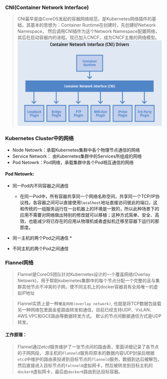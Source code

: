 ### CNI(Container Network Interface)
> CNI最早是由CoreOS发起的容器网络规范，是Kubernetes网络插件的基础，其基本的思想为：Container Runtime在创建时，先创建好Network Namespace， 然后调用CNI插件为这个Network Namespace配置网络，其后在启动容器内的进程。现已加入CNCF，成为CNCF主推的网络模型。
![CNI网络](./CNI.png)







### Kubernetes Cluster中的网络

* Node Netowrk：承载Kubernetes集群中各个物理节点通信的网络
* Service Network： 由Kubernetes集群中的Services所组成的网络
* Pod Netowrk：Pod网络，承载集群中各个Pod相互通信的网络


#### Pod Netowrk:
* 同一Pod内不同容器之间通信
	* 在同一Pod中，所有容器共享同一个网络名称空间，共享同一个TCP/IP协议栈，各容器之间可以直接使用`localhost`地址直接访问彼此的端口，这和传统的一组服务运行在一台机器上的环境是一致的，所以此种场景下的应用不需要对网络做出特别的修改就可以移植；这种方式简单、安全、高效，也能减少将已存在的应用从物理机或者虚拟机迁移至容器下运行的那那度。

* 同一主机的两个Pod之间通信
	* 

* 不同主机的两个Pod之间通信



### Flannel网络

> Flannel是CoreOS团队针对Kubernetes设计的一个覆盖网络(Overlay Netowrk)，用于帮助kubernetes集群中的每个节点分配一个完整的且与集群其他节点不冲突的子网，使不同主机上的docker容器具有全局唯一的虚拟IP地址

> Flannel实质上是一种`覆盖网络(overlay network)`, 也就是将TCP数据包装载另一种网络包里面金星路由转发和通信，目前已经支持UDP、VxLAN、AWS VPC和GCE路由等数据转发方式。
>默认的节点间数据通信方式是UDP转发。

#### 工作原理：

> Flannel通过etcd服务维护了一张节点间的路由表，里面详细记录了各节点的子网网段，
> 源主机的`Flanneld`服务将原本的数据内容UDP封装后根据`etcd`中维护的路由表投递到目标节点的`flanneld`服务，数据到达后被解包，然后直接进入目标节点的`falnnel0`虚拟网卡，然后被转发到目标主机的`docker0`虚拟网卡，最后由`docker0`路由到达目标容器。

